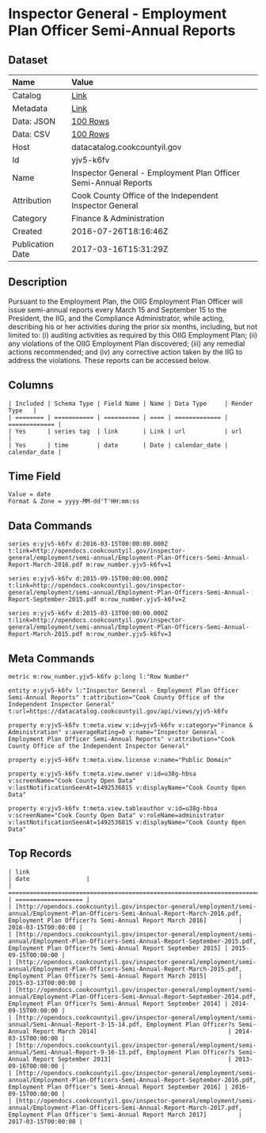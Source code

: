 # Inspector General - Employment Plan Officer Semi-Annual Reports

## Dataset

| Name | Value |
| :--- | :---- |
| Catalog | [Link](https://catalog.data.gov/dataset/inspector-general-employment-plan-officer-semi-annual-reports) |
| Metadata | [Link](https://datacatalog.cookcountyil.gov/api/views/yjv5-k6fv) |
| Data: JSON | [100 Rows](https://datacatalog.cookcountyil.gov/api/views/yjv5-k6fv/rows.json?max_rows=100) |
| Data: CSV | [100 Rows](https://datacatalog.cookcountyil.gov/api/views/yjv5-k6fv/rows.csv?max_rows=100) |
| Host | datacatalog.cookcountyil.gov |
| Id | yjv5-k6fv |
| Name | Inspector General - Employment Plan Officer Semi-Annual Reports |
| Attribution | Cook County Office of the Independent Inspector General |
| Category | Finance & Administration |
| Created | 2016-07-26T18:16:46Z |
| Publication Date | 2017-03-16T15:31:29Z |

## Description

Pursuant to the Employment Plan, the OIIG Employment Plan Officer will issue semi-annual reports every March 15 and September 15 to the President, the IIG, and the Compliance Administrator, while acting, describing his or her activities during the prior six months, including, but not limited to: (i) auditing activities as required by this OIIG Employment Plan; (ii) any violations of the OIIG Employment Plan discovered; (iii) any remedial actions recommended; and (iv) any corrective action taken by the IIG to address the violations.  These reports can be accessed below.

## Columns

```ls
| Included | Schema Type | Field Name | Name | Data Type     | Render Type   |
| ======== | =========== | ========== | ==== | ============= | ============= |
| Yes      | series tag  | link       | Link | url           | url           |
| Yes      | time        | date       | Date | calendar_date | calendar_date |
```

## Time Field

```ls
Value = date
Format & Zone = yyyy-MM-dd'T'HH:mm:ss
```

## Data Commands

```ls
series e:yjv5-k6fv d:2016-03-15T00:00:00.000Z t:link=http://opendocs.cookcountyil.gov/inspector-general/employment/semi-annual/Employment-Plan-Officers-Semi-Annual-Report-March-2016.pdf m:row_number.yjv5-k6fv=1

series e:yjv5-k6fv d:2015-09-15T00:00:00.000Z t:link=http://opendocs.cookcountyil.gov/inspector-general/employment/semi-annual/Employment-Plan-Officers-Semi-Annual-Report-September-2015.pdf m:row_number.yjv5-k6fv=2

series e:yjv5-k6fv d:2015-03-13T00:00:00.000Z t:link=http://opendocs.cookcountyil.gov/inspector-general/employment/semi-annual/Employment-Plan-Officers-Semi-Annual-Report-March-2015.pdf m:row_number.yjv5-k6fv=3
```

## Meta Commands

```ls
metric m:row_number.yjv5-k6fv p:long l:"Row Number"

entity e:yjv5-k6fv l:"Inspector General - Employment Plan Officer Semi-Annual Reports" t:attribution="Cook County Office of the Independent Inspector General" t:url=https://datacatalog.cookcountyil.gov/api/views/yjv5-k6fv

property e:yjv5-k6fv t:meta.view v:id=yjv5-k6fv v:category="Finance & Administration" v:averageRating=0 v:name="Inspector General - Employment Plan Officer Semi-Annual Reports" v:attribution="Cook County Office of the Independent Inspector General"

property e:yjv5-k6fv t:meta.view.license v:name="Public Domain"

property e:yjv5-k6fv t:meta.view.owner v:id=u38g-hbsa v:screenName="Cook County Open Data" v:lastNotificationSeenAt=1492536815 v:displayName="Cook County Open Data"

property e:yjv5-k6fv t:meta.view.tableauthor v:id=u38g-hbsa v:screenName="Cook County Open Data" v:roleName=administrator v:lastNotificationSeenAt=1492536815 v:displayName="Cook County Open Data"
```

## Top Records

```ls
| link                                                                                                                                                                                                    | date                | 
| ======================================================================================================================================================================================================= | =================== | 
| [http://opendocs.cookcountyil.gov/inspector-general/employment/semi-annual/Employment-Plan-Officers-Semi-Annual-Report-March-2016.pdf, Employment Plan Officer?s Semi-Annual Report March 2016]         | 2016-03-15T00:00:00 | 
| [http://opendocs.cookcountyil.gov/inspector-general/employment/semi-annual/Employment-Plan-Officers-Semi-Annual-Report-September-2015.pdf, Employment Plan Officer?s Semi-Annual Report September 2015] | 2015-09-15T00:00:00 | 
| [http://opendocs.cookcountyil.gov/inspector-general/employment/semi-annual/Employment-Plan-Officers-Semi-Annual-Report-March-2015.pdf, Employment Plan Officer?s Semi-Annual Report March 2015]         | 2015-03-13T00:00:00 | 
| [http://opendocs.cookcountyil.gov/inspector-general/employment/semi-annual/Employment-Plan-Officers-Semi-Annual-Report-September-2014.pdf, Employment Plan Officer?s Semi-Annual Report September 2014] | 2014-09-15T00:00:00 | 
| [http://opendocs.cookcountyil.gov/inspector-general/employment/semi-annual/Semi-Annual-Report-3-15-14.pdf, Employment Plan Officer?s Semi-Annual Report March 2014]                                     | 2014-03-15T00:00:00 | 
| [http://opendocs.cookcountyil.gov/inspector-general/employment/semi-annual/Semi-Annual-Report-9-16-13.pdf, Employment Plan Officer?s Semi-Annual Report September 2013]                                 | 2013-09-16T00:00:00 | 
| [http://opendocs.cookcountyil.gov/inspector-general/employment/semi-annual/Employment-Plan-Officers-Semi-Annual-Report-September-2016.pdf, Employment Plan Officer's Semi-Annual Report September 2016] | 2016-09-15T00:00:00 | 
| [http://opendocs.cookcountyil.gov/inspector-general/employment/semi-annual/Employment-Plan-Officers-Semi-Annual-Report-March-2017.pdf, Employment Plan Officer's Semi-Annual Report March 2017]         | 2017-03-15T00:00:00 | 
```